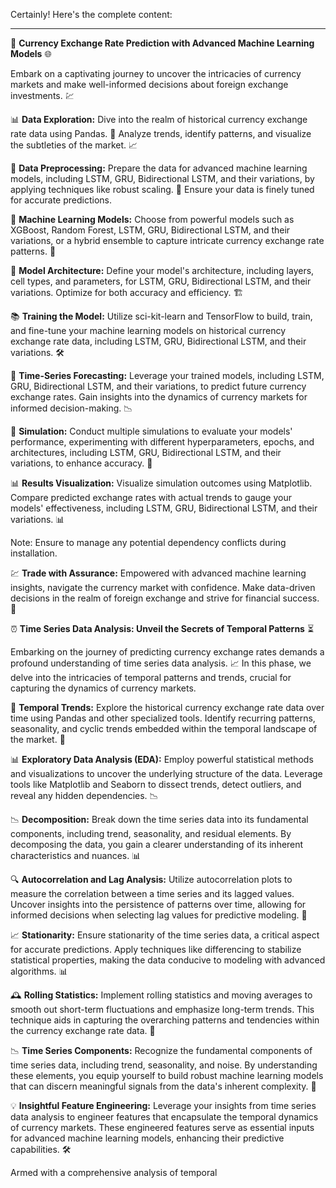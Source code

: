 Certainly! Here's the complete content:

---

🚀 **Currency Exchange Rate Prediction with Advanced Machine Learning Models** 🌐

Embark on a captivating journey to uncover the intricacies of currency markets and make well-informed decisions about foreign exchange investments. 💹

📊 **Data Exploration:** Dive into the realm of historical currency exchange rate data using Pandas. 📅 Analyze trends, identify patterns, and visualize the subtleties of the market. 📈

🧮 **Data Preprocessing:** Prepare the data for advanced machine learning models, including LSTM, GRU, Bidirectional LSTM, and their variations, by applying techniques like robust scaling. 🧹 Ensure your data is finely tuned for accurate predictions.

🔬 **Machine Learning Models:** Choose from powerful models such as XGBoost, Random Forest, LSTM, GRU, Bidirectional LSTM, and their variations, or a hybrid ensemble to capture intricate currency exchange rate patterns. 🤯

🧠 **Model Architecture:** Define your model's architecture, including layers, cell types, and parameters, for LSTM, GRU, Bidirectional LSTM, and their variations. Optimize for both accuracy and efficiency. 🏗️

📚 **Training the Model:** Utilize sci-kit-learn and TensorFlow to build, train, and fine-tune your machine learning models on historical currency exchange rate data, including LSTM, GRU, Bidirectional LSTM, and their variations. 🛠️

📆 **Time-Series Forecasting:** Leverage your trained models, including LSTM, GRU, Bidirectional LSTM, and their variations, to predict future currency exchange rates. Gain insights into the dynamics of currency markets for informed decision-making. 📉

🔄 **Simulation:** Conduct multiple simulations to evaluate your models' performance, experimenting with different hyperparameters, epochs, and architectures, including LSTM, GRU, Bidirectional LSTM, and their variations, to enhance accuracy. 🔄

📊 **Results Visualization:** Visualize simulation outcomes using Matplotlib. Compare predicted exchange rates with actual trends to gauge your models' effectiveness, including LSTM, GRU, Bidirectional LSTM, and their variations. 📊

Note: Ensure to manage any potential dependency conflicts during installation.

💹 **Trade with Assurance:** Empowered with advanced machine learning insights, navigate the currency market with confidence. Make data-driven decisions in the realm of foreign exchange and strive for financial success. 💱

⏰ **Time Series Data Analysis: Unveil the Secrets of Temporal Patterns** ⏳

Embarking on the journey of predicting currency exchange rates demands a profound understanding of time series data analysis. 📈 In this phase, we delve into the intricacies of temporal patterns and trends, crucial for capturing the dynamics of currency markets.

🔄 **Temporal Trends:** Explore the historical currency exchange rate data over time using Pandas and other specialized tools. Identify recurring patterns, seasonality, and cyclic trends embedded within the temporal landscape of the market. 📆

📊 **Exploratory Data Analysis (EDA):** Employ powerful statistical methods and visualizations to uncover the underlying structure of the data. Leverage tools like Matplotlib and Seaborn to dissect trends, detect outliers, and reveal any hidden dependencies. 📉

📉 **Decomposition:** Break down the time series data into its fundamental components, including trend, seasonality, and residual elements. By decomposing the data, you gain a clearer understanding of its inherent characteristics and nuances. 📊

🔍 **Autocorrelation and Lag Analysis:** Utilize autocorrelation plots to measure the correlation between a time series and its lagged values. Uncover insights into the persistence of patterns over time, allowing for informed decisions when selecting lag values for predictive modeling. 🔗

📈 **Stationarity:** Ensure stationarity of the time series data, a critical aspect for accurate predictions. Apply techniques like differencing to stabilize statistical properties, making the data conducive to modeling with advanced algorithms. 📊

🕰️ **Rolling Statistics:** Implement rolling statistics and moving averages to smooth out short-term fluctuations and emphasize long-term trends. This technique aids in capturing the overarching patterns and tendencies within the currency exchange rate data. 🔄

📉 **Time Series Components:** Recognize the fundamental components of time series data, including trend, seasonality, and noise. By understanding these elements, you equip yourself to build robust machine learning models that can discern meaningful signals from the data's inherent complexity. 🧠

💡 **Insightful Feature Engineering:** Leverage your insights from time series data analysis to engineer features that encapsulate the temporal dynamics of currency markets. These engineered features serve as essential inputs for advanced machine learning models, enhancing their predictive capabilities. 🛠️

Armed with a comprehensive analysis of temporal
